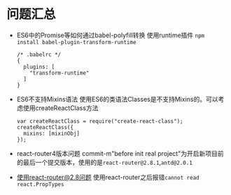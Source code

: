 # 问题汇总
* ES6中的Promise等如何通过babel-polyfill转换
  使用runtime插件 `npm install babel-plugin-transform-runtime`
  ```
  /* .babelrc */
  {
    plugins: [
      "transform-runtime"
    ]
  }
  ```   

* ES6不支持Mixins语法
  使用ES6的类语法Classes是不支持Mixins的。可以考虑使用createReactClass方法
  ```
  var createReactClass = require("create-react-class");
  createReactClass({
    mixins: [mixinObj]
  });
  ```

* react-router4版本问题
  commit-m"before init real project"为开启新项目前的最后一个提交版本，使用的是`react-router@2.8.1`,`antd@2.0.1`

* 使用react-router@2.8问题
  使用react-router之后报错`cannot read react.PropTypes`    
